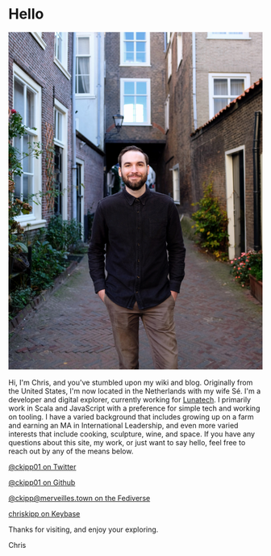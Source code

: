 # Hello

![Picture of me](media/me.jpg)

Hi, I'm Chris, and you've stumbled upon my wiki and blog. Originally from the
United States, I'm now located in the Netherlands with my wife Sé. I'm a
developer and digital explorer, currently working for
[Lunatech](https://www.lunatech.com). I primarily work in Scala and JavaScript
with a preference for simple tech and working on tooling.  I have a varied
background that includes growing up on a farm and earning an MA in International
Leadership, and even more varied interests that include cooking, sculpture,
wine, and space. If you have any questions about this site, my work, or just
want to say hello, feel free to reach out by any of the means below.

[@ckipp01 on Twitter](https://twitter.com/ckipp01)

[@ckipp01 on Github](https://github.com/ckipp01)

[@ckipp@merveilles.town on the Fediverse](https://merveilles.town/@ckipp)

[chriskipp on Keybase](https://keybase.io/chriskipp)

Thanks for visiting, and enjoy your exploring.

Chris
